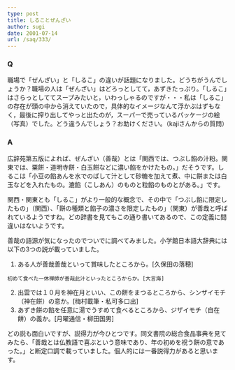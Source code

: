 ```yaml
---
type: post
title: しることぜんざい
author: sugi
date: 2001-07-14
url: /saq/333/
---
```

### Q 

職場で「ぜんざい」と「しるこ」の違いが話題になりました。どうちがうんでしょうか？職場の人は「ぜんざい」はどろっとしてて，あずきたっぷり。「しるこ」はさらっとしててスープみたいと，いわっしゃるのですが・・・私は「しるこ」の存在が頭の中から消えていたので，具体的なイメージなんて浮かぶはずもなく，最後に搾り出してやっと出たのが，スーパーで売っているパッケージの絵（写真）でした。どう違うんでしょう？お助けください。（kajiさんからの質問）

### A 

広辞苑第五版によれば、ぜんざい（善哉）とは「関西では、つぶし餡の汁粉。関東では、粟餅・道明寺餅・白玉餅などに濃い餡をかけたもの。」だそうです。しるこは「小豆の餡あんを水でのばして汁として砂糖を加えて煮、中に餅または白玉などを入れたもの。漉餡（こしあん）のものと粒餡のものとがある。」です。

関西・関東とも「しるこ」がより一般的な概念で、その中で「つぶし餡に限定したもの」（関西）、「餅の種類と餡子の濃さを限定したもの」（関東）が善哉と呼ばれているようですね。どの辞書を見てもこの通り書いてあるので、この定義に間違いはないようです。

善哉の語源が気になったのでついでに調べてみました。小学館日本語大辞典には以下の3つの説が載っていました。

  1. ある人が善哉善哉といって賞味したところから。[久保田の落穂]
   
    初めて食べた一休禅師が善哉此汁といったところからか。[大言海]
  2. 出雲では１０月を神在月といい、この餅をまつるところから、シンザイモチ（神在餅）の意か。[梅村載筆・私可多口出]
  3. あずき餅の餡を任意に湯でうすめて食べるところから、ジザイモチ（自在餅）の義か。[月曜通信・柳田国男]

どの説も面白いですが、説得力が今ひとつです。同文書院の総合食品事典を見てみたら、「善哉とは仏教語で喜ぶという意味であり、年の初めを祝う餅の意であった。」と断定口調で載っていました。個人的には一番説得力があると思います。
